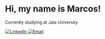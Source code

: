 <h1> Hi, my name is Marcos!</h1>

Currently studying at Jala University.

<a href="https://www.linkedin.com/in/marcosestevaobs/" target="_blank">
  <img alt="LinkedIn" src="https://img.shields.io/badge/LinkedIn-0077B5?style=for-the-badge&logo=linkedin&logoColor=white">
</a>
<a href="mailto: dusdoom.dev@gmail.com" target="_blank">
  <img alt="Email" src="https://img.shields.io/badge/Gmail-D14836?style=for-the-badge&logo=gmail&logoColor=white">
</a>														     
